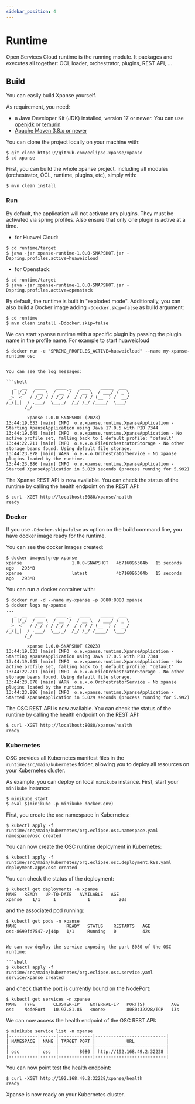 ```yaml
---
sidebar_position: 4
---
```


# Runtime

Open Services Cloud runtime is the running module. It packages and executes all together: OCL loader, orchestrator,
plugins, REST API, ...

## Build

You can easily build Xpanse yourself.

As requirement, you need:

* a Java Developer Kit (JDK) installed, version 17 or newer. You can use [openjdk](https://openjdk.org/)
  or [temurin](https://adoptium.net/)
* [Apache Maven 3.8.x or newer](https://maven.apache.org/)

You can clone the project locally on your machine with:

```shell
$ git clone https://github.com/eclipse-xpanse/xpanse
$ cd xpanse
```

First, you can build the whole xpanse project, including all modules (orchestrator, OCL, runtime, plugins, etc), simply
with:

```shell
$ mvn clean install
```

### Run

By default, the application will not activate any plugins. They must be activated via spring profiles. Also ensure that
only one plugin is active at a time.

* for Huawei Cloud:

```shell
$ cd runtime/target
$ java -jar xpanse-runtime-1.0.0-SNAPSHOT.jar -Dspring.profiles.active=huaweicloud
```

* for Openstack:

```shell
$ cd runtime/target
$ java -jar xpanse-runtime-1.0.0-SNAPSHOT.jar -Dspring.profiles.active=openstack
```

By default, the runtime is built in "exploded mode". Additionally, you can also build a Docker image
adding `-Ddocker.skip=false` as build argument:

```shell
$ cd runtime
$ mvn clean install -Ddocker.skip=false
```

We can start xpanse runtime with a specific plugin by passing the plugin name in the profile name. For example to start
huaweicloud

```shell
$ docker run -e "SPRING_PROFILES_ACTIVE=huaweicloud" --name my-xpanse-runtime osc
```

```

You can see the log messages:

```shell
   _  __   ____    ____ _   ____    _____  ___
  | |/_/  / __ \  / __ `/  / __ \  / ___/ / _ \
 _>  <   / /_/ / / /_/ /  / / / / (__  ) /  __/
/_/|_|  / .___/  \__,_/  /_/ /_/ /____/  \___/
       /_/

        xpanse 1.0.0-SNAPSHOT (2023)
13:44:19.633 [main] INFO  o.e.xpanse.runtime.XpanseApplication - Starting XpanseApplication using Java 17.0.5 with PID 7344
13:44:19.645 [main] INFO  o.e.xpanse.runtime.XpanseApplication - No active profile set, falling back to 1 default profile: "default"
13:44:22.211 [main] INFO  o.e.x.o.FileOrchestratorStorage - No other storage beans found. Using default file storage.
13:44:23.878 [main] WARN  o.e.x.o.OrchestratorService - No xpanse plugins loaded by the runtime.
13:44:23.886 [main] INFO  o.e.xpanse.runtime.XpanseApplication - Started XpanseApplication in 5.029 seconds (process running for 5.992)

```

The Xpanse REST API is now available. You can check the status of the runtime by calling the health endpoint on the REST
API:

```shell
$ curl -XGET http://localhost:8080/xpanse/health
ready
```

### Docker

If you use `-Ddocker.skip=false` as option on the build command line, you have docker image ready for the runtime.

You can see the docker images created:

```shell
$ docker images|grep xpanse
xpanse                   1.0.0-SNAPSHOT   4b716096304b   15 seconds ago   293MB
xpanse                   latest           4b716096304b   15 seconds ago   293MB
```

You can run a docker container with:

```shell
$ docker run -d --name my-xpanse -p 8080:8080 xpanse
$ docker logs my-xpanse
...
   _  __   ____    ____ _   ____    _____  ___
  | |/_/  / __ \  / __ `/  / __ \  / ___/ / _ \
 _>  <   / /_/ / / /_/ /  / / / / (__  ) /  __/
/_/|_|  / .___/  \__,_/  /_/ /_/ /____/  \___/
       /_/

        xpanse 1.0.0-SNAPSHOT (2023)
13:44:19.633 [main] INFO  o.e.xpanse.runtime.XpanseApplication - Starting XpanseApplication using Java 17.0.5 with PID 7344
13:44:19.645 [main] INFO  o.e.xpanse.runtime.XpanseApplication - No active profile set, falling back to 1 default profile: "default"
13:44:22.211 [main] INFO  o.e.x.o.FileOrchestratorStorage - No other storage beans found. Using default file storage.
13:44:23.878 [main] WARN  o.e.x.o.OrchestratorService - No xpanse plugins loaded by the runtime.
13:44:23.886 [main] INFO  o.e.xpanse.runtime.XpanseApplication - Started XpanseApplication in 5.029 seconds (process running for 5.992)
```

The OSC REST API is now available. You can check the status of the runtime by calling the health endpoint on the REST
API:

```shell
$ curl -XGET http://localhost:8080/xpanse/health
ready
```

### Kubernetes

OSC provides all Kubernetes manifest files in the `runtime/src/main/kubernetes` folder, allowing you to deploy all
resources on your Kubernetes cluster.

As example, you can deploy on local `minikube` instance. First, start your `minikube` instance:

```shell
$ minikube start
$ eval $(minikube -p minikube docker-env)
```

First, you create the `osc` namespace in Kubernetes:

```shell
$ kubectl apply -f runtime/src/main/kubernetes/org.eclipse.osc.namespace.yaml
namespace/osc created
```

You can now create the OSC runtime deployment in Kubernetes:

```shell
$ kubectl apply -f runtime/src/main/kubernetes/org.eclipse.osc.deployment.k8s.yaml 
deployment.apps/osc created
```

You can check the status of the deployment:

```shell
$ kubectl get deployments -n xpanse
NAME   READY   UP-TO-DATE   AVAILABLE   AGE
xpanse    1/1     1            1           20s
```

and the associated pod running:

```shell
$ kubectl get pods -n xpanse
NAME                   READY   STATUS    RESTARTS   AGE
osc-8699fd7547-vj44p   1/1     Running   0          42s
```

```

We can now deploy the service exposing the port 8080 of the OSC runtime:

```shell
$ kubectl apply -f runtime/src/main/kubernetes/org.eclipse.osc.service.yaml 
service/xpanse created
```

and check that the port is currently bound on the NodePort:

```shell
$ kubectl get services -n xpanse
NAME   TYPE       CLUSTER-IP    EXTERNAL-IP   PORT(S)          AGE
osc    NodePort   10.97.81.86   <none>        8080:32228/TCP   13s
```

We can now access the health endpoint of the OSC REST API:

```shell
$ minikube service list -n xpanse
|-----------|------|-------------|---------------------------|
| NAMESPACE | NAME | TARGET PORT |            URL            |
|-----------|------|-------------|---------------------------|
| osc       | osc  |        8080 | http://192.168.49.2:32228 |
|-----------|------|-------------|---------------------------|
```

You can now point test the health endpoint:

```shell
$ curl -XGET http://192.168.49.2:32228/xpanse/health
ready
```

Xpanse is now ready on your Kubernetes cluster.
